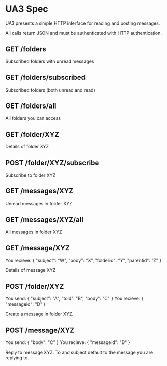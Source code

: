 UA3 Spec
========

UA3 presents a simple HTTP interface for reading and posting messages.

All calls return JSON and must be authenticated with HTTP authentication.

## GET /folders
Subscribed folders with unread messages

## GET /folders/subscribed
Subscribed folders (both unread and read)

## GET /folders/all
All folders you can access

## GET /folder/XYZ
Details of folder XYZ

## POST /folder/XYZ/subscribe
Subscribe to folder XYZ

## GET /messages/XYZ
Unread messages in folder XYZ

## GET /messages/XYZ/all
All messages in folder XYZ

## GET /message/XYZ
You recieve:
        { "subject": "W", "body": "X", "folderid": "Y", "parentid": "Z" }

Details of message XYZ

## POST /folder/XYZ
You send:
        { "subject": "A", "toid": "B", "body": "C" }
You recieve:
        { "messageid": "D" }

Create a message in folder XYZ.

## POST /message/XYZ
You send:
        { "body": "C" }
You recieve:
        { "messageid": "D" }

Reply to message XYZ. To and subject default to the message you are replying to.